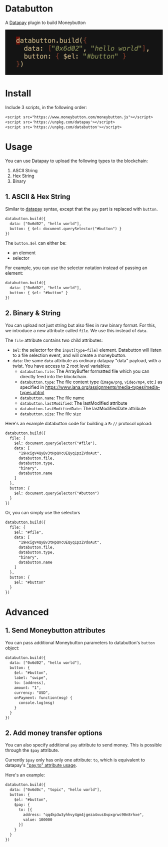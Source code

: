 # Databutton

A [Datapay](https://github.com/unwriter/datapay) plugin to build Moneybutton

![code](./code.png)

# Install

Include 3 scripts, in the following order:

```
<script src="https://www.moneybutton.com/moneybutton.js"></script>
<script src='https://unpkg.com/datapay'></script>
<script src='https://unpkg.com/databutton'></script>
```

# Usage

You can use Datapay to upload the following types to the blockchain:

1. ASCII String
2. Hex String
3. Binary

## 1. ASCII & Hex String

Similar to [datapay](https://github.com/unwriter/datapay) syntax, except that the `pay` part is replaced with `button`.

```
databutton.build({
  data: ["0x6d02", "hello world"],
  button: { $el: document.querySelector("#button") }
})
```

The `button.$el` can either be:

- an element
- selector

For example, you can use the selector notation instead of passing an element:

```
databutton.build({
  data: ["0x6d02", "hello world"],
  button: { $el: "#button" }
})
```

## 2. Binary & String

You can upload not just string but also files in raw binary format. For this, we introduce a new attribute called `file`. We use this instead of `data`.

The `file` attribute contains two child attributes:

- `$el`: the selector for the `input[type=file]` element. Databutton will listen to a file selection event, and will create a moneybutton.
- `data`: the same `data` attribute as ordinary datapay "data" payload, with a twist. You have access to 2 root level variables:
  - `databutton.file`: The ArrayBuffer formatted file which you can directly feed into the blockchain.
  - `databutton.type`: The file content type (`image/png`, `video/mp4`, etc.) as specified in https://www.iana.org/assignments/media-types/media-types.xhtml
  - `databutton.name`: The file name
  - `databutton.lastModified`: The lastModified attribute
  - `databutton.lastModifiedDate`: The lastModifiedDate attribute
  - `databutton.size`: The file size

Here's an example databutton code for building a `B://` protocol upload:

```
databutton.build({
  file: {
    $el: document.querySelector("#file"),
    data: [
      "19HxigV4QyBv3tHpQVcUEQyq1pzZVdoAut",
      databutton.file,
      databutton.type,
      "binary",
      databutton.name
    ]
  },
  button: {
    $el: document.querySelector("#button")
  }
})
```

Or, you can simply use the selectors

```
databutton.build({
  file: {
    $el: "#file",
    data: [
      "19HxigV4QyBv3tHpQVcUEQyq1pzZVdoAut",
      databutton.file,
      databutton.type,
      "binary",
      databutton.name
    ]
  },
  button: {
    $el: "#button"
  }
})
```




# Advanced

## 1. Send Moneybutton attributes

You can pass additional Moneybutton parameters to databutton's `button` object:

```
databutton.build({
  data: ["0x6d02", "hello world"],
  button: {
    $el: "#button",
    label: "swipe",
    to: [address],
    amount: "1",
    currency: "USD",
    onPayment: function(msg) {
      console.log(msg)
    }
  }
})
```

## 2. Add money transfer options

You can also specify additional `pay` attribute to send money. This is possible through the `$pay` attribute.


Currently `$pay` only has only one attribute: `to`, which is equivalent to datapay's ["pay.to" attribute usage](https://github.com/unwriter/datapay#4-to).

Here's an example:

```
databutton.build({
  data: ["0x6d0c", "topic", "hello world"],
  button: {
    $el: "#button",
    $pay: {
      to: [{
        address: "qq4kp3w3yhhvy4gm4jgeza4vus8vpxgrwc90n8rhxe",
        value: 100000
      }]
    }
  }
})
```
